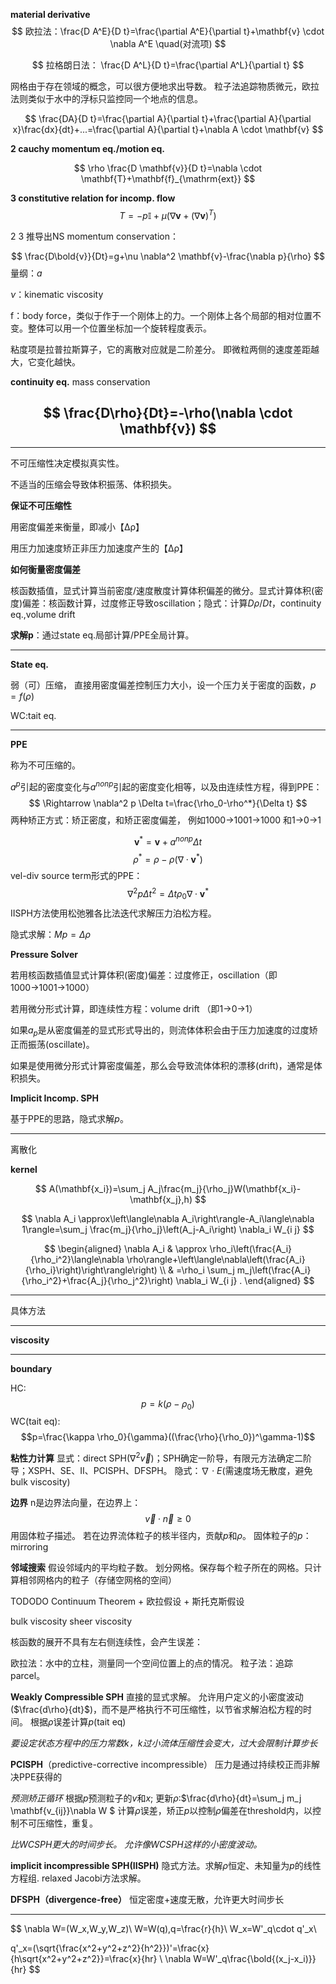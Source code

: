 **material  derivative**
$$
欧拉法：\frac{D A^E}{D t}=\frac{\partial A^E}{\partial t}+\mathbf{v} \cdot \nabla A^E \quad(对流项)
$$

$$ 拉格朗日法： \frac{D A^L}{D t}=\frac{\partial A^L}{\partial t} 
$$

网格由于存在领域的概念，可以很方便地求出导数。
粒子法追踪物质微元，欧拉法则类似于水中的浮标只监控同一个地点的信息。

$$
\frac{DA}{D t}=\frac{\partial A}{\partial t}+\frac{\partial A}{\partial x}\frac{dx}{dt}+...=\frac{\partial A}{\partial t}+\nabla A \cdot \mathbf{v}
$$


**2 cauchy momentum eq./motion eq.**


$$
\rho \frac{D \mathbf{v}}{D t}=\nabla \cdot \mathbf{T}+\mathbf{f}_{\mathrm{ext}}
$$

**3 constitutive relation for incomp. flow**
$$
T=-p\mathbb{I} + \mu(\nabla\mathbf{v} + (\nabla\mathbf{v})^T )
$$


2 3 推导出NS  momentum conservation：

$$
 \frac{D\bold{v}}{Dt}=g+\nu \nabla^2 \mathbf{v}-\frac{\nabla p}{\rho}
$$
量纲：$a$

$\nu$：kinematic viscosity

f：body force，类似于作于一个刚体上的力。一个刚体上各个局部的相对位置不变。整体可以用一个位置坐标加一个旋转程度表示。

粘度项是拉普拉斯算子，它的离散对应就是二阶差分。
即微粒两侧的速度差距越大，它变化越快。


**continuity eq.** mass conservation


$$
\frac{D\rho}{Dt}=-\rho(\nabla \cdot \mathbf{v})
$$
---





---

不可压缩性决定模拟真实性。

不适当的压缩会导致体积振荡、体积损失。

**保证不可压缩性** 

用密度偏差来衡量，即减小【Δρ】

用压力加速度矫正非压力加速度产生的【Δρ】

**如何衡量密度偏差**
    
核函数插值，显式计算当前密度/速度散度计算体积偏差的微分。显式计算体积(密度)偏差：核函数计算，过度修正导致oscillation；隐式：计算$D\rho /Dt$，continuity eq.,volume drift



**求解p**：通过state eq.局部计算/PPE全局计算。

---
**State eq.**



弱（可）压缩，
直接用密度偏差控制压力大小，设一个压力关于密度的函数，$p=f(\rho)$

WC:tait eq.

---
**PPE**

称为不可压缩的。

$a^p$引起的密度变化与$a^{nonp}$引起的密度变化相等，以及由连续性方程，得到PPE：
$$
\Rightarrow \nabla^2 p \Delta t=\frac{\rho_0-\rho^*}{\Delta t}
$$
两种矫正方式：矫正密度，和矫正密度偏差，
例如1000→1001→1000
和1→0→1

$$\mathbf{v}^*=\mathbf{v}+a^{nonp}\Delta t $$
$$\rho^*=\rho-\rho(\nabla \cdot \mathbf{v}^*)$$
vel-div source term形式的PPE：
$$
\nabla^2 p \Delta t^2=\Delta t\rho_0 \nabla \cdot \mathbf{v}^*
$$
IISPH方法使用松弛雅各比法迭代求解压力泊松方程。

隐式求解：$Mp=\Delta \rho$


**Pressure Solver**

若用核函数插值显式计算体积(密度)偏差：过度修正，oscillation（即1000→1001→1000）

若用微分形式计算，即连续性方程：volume drift
（即1→0→1）

如果$a_p$是从密度偏差的显式形式导出的，则流体体积会由于压力加速度的过度矫正而振荡(oscillate)。


如果是使用微分形式计算密度偏差，那么会导致流体体积的漂移(drift)，通常是体积损失。




**Implicit Incomp. SPH**

基于PPE的思路，隐式求解$p$。


---
离散化

**kernel**

$$
A(\mathbf{x_i})=\sum_j A_j\frac{m_j}{\rho_j}W(\mathbf{x_i}-\mathbf{x_j},h)
$$


$$
\nabla A_i \approx\left\langle\nabla A_i\right\rangle-A_i\langle\nabla 1\rangle=\sum_j \frac{m_j}{\rho_j}\left(A_j-A_i\right) \nabla_i W_{i j}
$$

$$
\begin{aligned}
\nabla A_i & \approx \rho_i\left(\frac{A_i}{\rho_i^2}\langle\nabla \rho\rangle+\left\langle\nabla\left(\frac{A_i}{\rho_i}\right)\right\rangle\right) \\
& =\rho_i \sum_j m_j\left(\frac{A_i}{\rho_i^2}+\frac{A_j}{\rho_j^2}\right) \nabla_i W_{i j} .
\end{aligned}
$$

---
具体方法

---
**viscosity**

---
**boundary**





HC:
$$p=k(\rho-\rho_0)$$
WC(tait eq):
$$p=\frac{\kappa \rho_0}{\gamma}((\frac{\rho}{\rho_0})^\gamma-1)$$



**粘性力计算**
显式：direct SPH($\nabla^2 \vec{v}$)；SPH确定一阶导，有限元方法确定二阶导；XSPH、SE、II、PCISPH、DFSPH。
隐式：$\nabla \cdot E$(需速度场无散度，避免bulk viscosity)

**边界**
n是边界法向量，在边界上：
$$
\vec{v}\cdot \vec{n}\geq 0
$$
用固体粒子描述。
若在边界流体粒子的核半径内，贡献$p$和$\rho$。
固体粒子的$p$：mirroring




**邻域搜索**
假设邻域内的平均粒子数。
划分网格。保存每个粒子所在的网格。只计算相邻网格内的粒子（存储空网格的空间）


TODODO
Continuum Theorem + 欧拉假设 + 斯托克斯假设

bulk viscosity
sheer viscosity

核函数的展开不具有左右侧连续性，会产生误差：

欧拉法：水中的立柱，测量同一个空间位置上的点的情况。
粒子法：追踪parcel。


**Weakly Compressible SPH**
直接的显式求解。
允许用户定义的小密度波动($\frac{d\rho}{dt}$)，而不是严格执行不可压缩性，以节省求解泊松方程的时间。
根据$\rho$误差计算$p$(tait eq)


*要设定状态方程中的压力常数$k$，$k$过小流体压缩性会变大，过大会限制计算步长*



**PCISPH**（predictive-corrective incompressible）
压力是通过持续校正而非解决PPE获得的

*预测矫正循环*
根据$p$预测粒子的$v$和$x$;
更新$\rho$:$\frac{d\rho}{dt}=\sum_j m_j \mathbf{v_{ij}}\nabla W $
计算$\rho$误差，矫正$p$以控制$\rho$偏差在threshold内，以控制不可压缩性，重复。

*比WCSPH更大的时间步长。*
*允许像WCSPH这样的小密度波动。*

<!-- ![pic](WCSPH_PCISPH.png) -->

**implicit incompressible SPH(IISPH)**
隐式方法。求解$\rho$恒定、未知量为$p$的线性方程组.
relaxed Jacobi方法求解。

<!-- ![pic](IISPH_alg.png) -->

**DFSPH（divergence-free）**
恒定密度+速度无散，允许更大时间步长

---

$$
\nabla W=(W_x,W_y,W_z)\\
W=W(q),q=\frac{r}{h}\\
W_x=W'_q\cdot q'_x\\

q'_x=(\sqrt{\frac{x^2+y^2+z^2}{h^2}})'=\frac{x}{h\sqrt{x^2+y^2+z^2}}=\frac{x}{hr}
\\
\nabla W=W'_q\frac{\bold{(x_j-x_i)}}{hr}
$$
